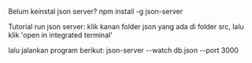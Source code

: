 Belum keinstal json server?
npm install -g json-server

Tutorial run json server:
klik kanan folder json yang ada di folder src, lalu klik 'open in integrated terminal'

lalu jalankan program berikut:
json-server --watch db.json --port 3000 